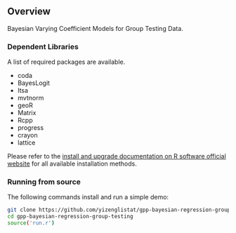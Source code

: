 ## Overview

Bayesian Varying Coefficient Models for Group Testing Data.

### Dependent Libraries
A list of required packages are available.
- coda
- BayesLogit
- ltsa
- mvtnorm
- geoR
- Matrix
- Rcpp
- progress
- crayon
- lattice

Please refer to the [install and upgrade documentation on R software official website](https://www.r-project.org/) for all available installation methods.

### Running from source

The following commands install and run a simple demo:

```sh
git clone https://github.com/yizenglistat/gpp-bayesian-regression-group-testing.git
cd gpp-bayesian-regression-group-testing
source('run.r')
```